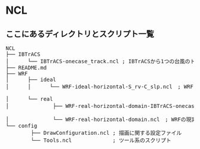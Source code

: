 # NCL

## ここにあるディレクトリとスクリプト一覧

<pre>
NCL
├── IBTrACS
│      └── IBTrACS-onecase_track.ncl ; IBTrACSから1つの台風のトラックを描くスクリプト
├── README.md  
├── WRF  
│      ├── ideal
│      │      └── WRF-ideal-horizontal-S_rv-C_slp.ncl　; WRFの理想実験を読んで相対渦度と界面気圧を描くスクリプト

│      └── real
│              ├── WRF-real-horizontal-domain-IBTrACS-onecase_track.ncl ; WRFの現実実験の計算領域とIBTrACSから対象の1つの台風のトラックを描くスクリプト

│              └── WRF-real-horizontal-domain.ncl　; WRFの現実実験の計算領域を描くスクリプト
└── config  
        ├── DrawConfiguration.ncl ; 描画に関する設定ファイル  
        └── Tools.ncl             ; ツール系のスクリプト  
</pre>
